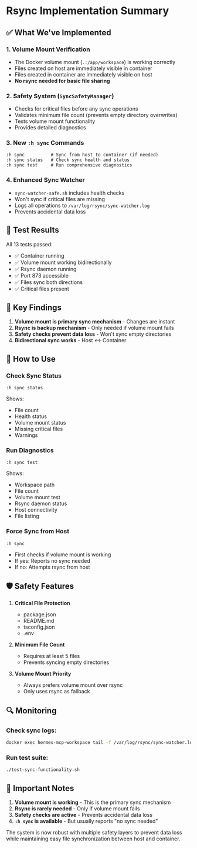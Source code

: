 # Rsync Implementation Summary

## ✅ What We've Implemented

### 1. Volume Mount Verification
- The Docker volume mount (`.:/app/workspace`) is working correctly
- Files created on host are immediately visible in container
- Files created in container are immediately visible on host
- **No rsync needed for basic file sharing**

### 2. Safety System (`SyncSafetyManager`)
- Checks for critical files before any sync operations
- Validates minimum file count (prevents empty directory overwrites)
- Tests volume mount functionality
- Provides detailed diagnostics

### 3. New `:h sync` Commands
```
:h sync          # Sync from host to container (if needed)
:h sync status   # Check sync health and status
:h sync test     # Run comprehensive diagnostics
```

### 4. Enhanced Sync Watcher
- `sync-watcher-safe.sh` includes health checks
- Won't sync if critical files are missing
- Logs all operations to `/var/log/rsync/sync-watcher.log`
- Prevents accidental data loss

## 🧪 Test Results

All 13 tests passed:
- ✅ Container running
- ✅ Volume mount working bidirectionally
- ✅ Rsync daemon running
- ✅ Port 873 accessible
- ✅ Files sync both directions
- ✅ Critical files present

## 📝 Key Findings

1. **Volume mount is primary sync mechanism** - Changes are instant
2. **Rsync is backup mechanism** - Only needed if volume mount fails
3. **Safety checks prevent data loss** - Won't sync empty directories
4. **Bidirectional sync works** - Host ↔ Container

## 🎯 How to Use

### Check Sync Status
```
:h sync status
```
Shows:
- File count
- Health status
- Volume mount status
- Missing critical files
- Warnings

### Run Diagnostics
```
:h sync test
```
Shows:
- Workspace path
- File count
- Volume mount test
- Rsync daemon status
- Host connectivity
- File listing

### Force Sync from Host
```
:h sync
```
- First checks if volume mount is working
- If yes: Reports no sync needed
- If no: Attempts rsync from host

## 🛡️ Safety Features

1. **Critical File Protection**
   - package.json
   - README.md
   - tsconfig.json
   - .env

2. **Minimum File Count**
   - Requires at least 5 files
   - Prevents syncing empty directories

3. **Volume Mount Priority**
   - Always prefers volume mount over rsync
   - Only uses rsync as fallback

## 🔍 Monitoring

### Check sync logs:
```bash
docker exec hermes-mcp-workspace tail -f /var/log/rsync/sync-watcher.log
```

### Run test suite:
```bash
./test-sync-functionality.sh
```

## 📌 Important Notes

1. **Volume mount is working** - This is the primary sync mechanism
2. **Rsync is rarely needed** - Only if volume mount fails
3. **Safety checks are active** - Prevents accidental data loss
4. **`:h sync` is available** - But usually reports "no sync needed"

The system is now robust with multiple safety layers to prevent data loss while maintaining easy file synchronization between host and container.